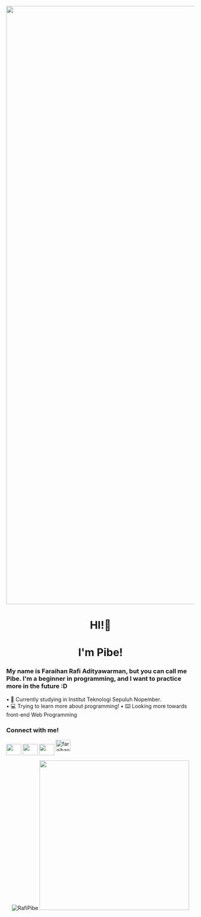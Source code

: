 <p align="center">
    <img width="1600" src="https://media.giphy.com/media/DGgOqWLqd8o6QoeYWN/giphy.gif" alt="Material Bread logo">
</p>

<h1 align = center>HI!👋</h1>
<h1 align = center>I'm Pibe!</h1>
<h3>My name is Faraihan Rafi Adityawarman, but you can call me Pibe. I'm a beginner in programming, and I want to practice more in the future :D</h3>

<p align="left">
• 🏢 Currently studying in Institut Teknologi Sepuluh Nopember.<br>
• 💻 Trying to learn more about programming!<be>
• ⌨️ Looking more towards front-end Web Programming
</p>


<h3 align="left">Connect with me!</h3>
<p align="left">
  <a href="https://www.linkedin.com/in/faraihan-rafi-adityawarman-5975a221b/" target="blank"><img align="center" src="https://raw.githubusercontent.com/rahuldkjain/github-profile-readme-generator/master/src/images/icons/Social/linked-in-alt.svg" alt="" height="30" width="40" /></a>
  <a href="https://www.instagram.com/rafi_pibe/?hl=en" target="blank"><img align="center" src="https://raw.githubusercontent.com/rahuldkjain/github-profile-readme-generator/master/src/images/icons/Social/instagram.svg" alt="" height="30" width="40" /></a>
  <a href="https://www.youtube.com/channel/UCIH99D0LHVladCJLy73VADg" target="blank"><img align="center" src="https://cdn.jsdelivr.net/npm/simple-icons@3.0.1/icons/youtube.svg" alt="" height="30" width="40" /></a>
  <a href="https://www.hackerrank.com/faraihanrafia" target="blank"><img src="https://raw.githubusercontent.com/rahuldkjain/github-profile-readme-generator/master/src/images/icons/Social/hackerrank.svg" alt="faraihanrafia" height="30" width="40" /></a>

</p>

<p align="center">
  <img src="https://github-readme-stats.vercel.app/api/top-langs?username=RafiPibe&theme=tokyonight&show_icons=true&locale=en&layout=compact" alt="RafiPibe"/> 
  <img width="400"src="https://github-readme-stats.vercel.app/api?username=RafiPibe&theme=tokyonight"/>
</p>
  <p></p>
